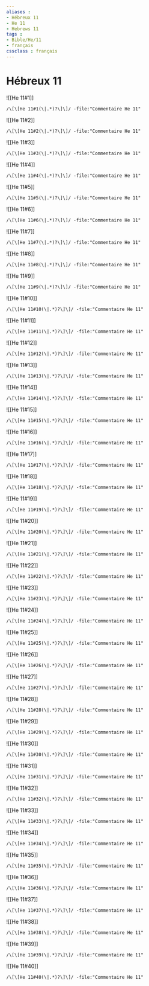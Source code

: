```yaml
---
aliases : 
- Hébreux 11
- He 11
- Hebrews 11
tags : 
- Bible/He/11
- français
cssclass : français
---
```


# Hébreux 11

![[He 11#1]]

```query
/\[\[He 11#1(\|.*)?\]\]/ -file:"Commentaire He 11"
```

![[He 11#2]]

```query
/\[\[He 11#2(\|.*)?\]\]/ -file:"Commentaire He 11"
```

![[He 11#3]]

```query
/\[\[He 11#3(\|.*)?\]\]/ -file:"Commentaire He 11"
```

![[He 11#4]]

```query
/\[\[He 11#4(\|.*)?\]\]/ -file:"Commentaire He 11"
```

![[He 11#5]]

```query
/\[\[He 11#5(\|.*)?\]\]/ -file:"Commentaire He 11"
```

![[He 11#6]]

```query
/\[\[He 11#6(\|.*)?\]\]/ -file:"Commentaire He 11"
```

![[He 11#7]]

```query
/\[\[He 11#7(\|.*)?\]\]/ -file:"Commentaire He 11"
```

![[He 11#8]]

```query
/\[\[He 11#8(\|.*)?\]\]/ -file:"Commentaire He 11"
```

![[He 11#9]]

```query
/\[\[He 11#9(\|.*)?\]\]/ -file:"Commentaire He 11"
```

![[He 11#10]]

```query
/\[\[He 11#10(\|.*)?\]\]/ -file:"Commentaire He 11"
```

![[He 11#11]]

```query
/\[\[He 11#11(\|.*)?\]\]/ -file:"Commentaire He 11"
```

![[He 11#12]]

```query
/\[\[He 11#12(\|.*)?\]\]/ -file:"Commentaire He 11"
```

![[He 11#13]]

```query
/\[\[He 11#13(\|.*)?\]\]/ -file:"Commentaire He 11"
```

![[He 11#14]]

```query
/\[\[He 11#14(\|.*)?\]\]/ -file:"Commentaire He 11"
```

![[He 11#15]]

```query
/\[\[He 11#15(\|.*)?\]\]/ -file:"Commentaire He 11"
```

![[He 11#16]]

```query
/\[\[He 11#16(\|.*)?\]\]/ -file:"Commentaire He 11"
```

![[He 11#17]]

```query
/\[\[He 11#17(\|.*)?\]\]/ -file:"Commentaire He 11"
```

![[He 11#18]]

```query
/\[\[He 11#18(\|.*)?\]\]/ -file:"Commentaire He 11"
```

![[He 11#19]]

```query
/\[\[He 11#19(\|.*)?\]\]/ -file:"Commentaire He 11"
```

![[He 11#20]]

```query
/\[\[He 11#20(\|.*)?\]\]/ -file:"Commentaire He 11"
```

![[He 11#21]]

```query
/\[\[He 11#21(\|.*)?\]\]/ -file:"Commentaire He 11"
```

![[He 11#22]]

```query
/\[\[He 11#22(\|.*)?\]\]/ -file:"Commentaire He 11"
```

![[He 11#23]]

```query
/\[\[He 11#23(\|.*)?\]\]/ -file:"Commentaire He 11"
```

![[He 11#24]]

```query
/\[\[He 11#24(\|.*)?\]\]/ -file:"Commentaire He 11"
```

![[He 11#25]]

```query
/\[\[He 11#25(\|.*)?\]\]/ -file:"Commentaire He 11"
```

![[He 11#26]]

```query
/\[\[He 11#26(\|.*)?\]\]/ -file:"Commentaire He 11"
```

![[He 11#27]]

```query
/\[\[He 11#27(\|.*)?\]\]/ -file:"Commentaire He 11"
```

![[He 11#28]]

```query
/\[\[He 11#28(\|.*)?\]\]/ -file:"Commentaire He 11"
```

![[He 11#29]]

```query
/\[\[He 11#29(\|.*)?\]\]/ -file:"Commentaire He 11"
```

![[He 11#30]]

```query
/\[\[He 11#30(\|.*)?\]\]/ -file:"Commentaire He 11"
```

![[He 11#31]]

```query
/\[\[He 11#31(\|.*)?\]\]/ -file:"Commentaire He 11"
```

![[He 11#32]]

```query
/\[\[He 11#32(\|.*)?\]\]/ -file:"Commentaire He 11"
```

![[He 11#33]]

```query
/\[\[He 11#33(\|.*)?\]\]/ -file:"Commentaire He 11"
```

![[He 11#34]]

```query
/\[\[He 11#34(\|.*)?\]\]/ -file:"Commentaire He 11"
```

![[He 11#35]]

```query
/\[\[He 11#35(\|.*)?\]\]/ -file:"Commentaire He 11"
```

![[He 11#36]]

```query
/\[\[He 11#36(\|.*)?\]\]/ -file:"Commentaire He 11"
```

![[He 11#37]]

```query
/\[\[He 11#37(\|.*)?\]\]/ -file:"Commentaire He 11"
```

![[He 11#38]]

```query
/\[\[He 11#38(\|.*)?\]\]/ -file:"Commentaire He 11"
```

![[He 11#39]]

```query
/\[\[He 11#39(\|.*)?\]\]/ -file:"Commentaire He 11"
```

![[He 11#40]]

```query
/\[\[He 11#40(\|.*)?\]\]/ -file:"Commentaire He 11"
```

